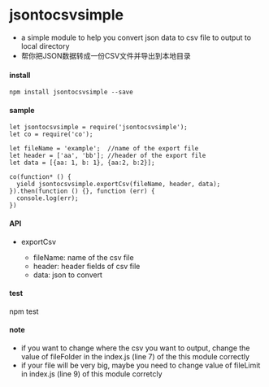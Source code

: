 # jsontocsvsimple

- a simple module to help you convert json data to csv file to output to local directory
- 帮你把JSON数据转成一份CSV文件并导出到本地目录

#### install

```
npm install jsontocsvsimple --save
```
#### sample

```
let jsontocsvsimple = require('jsontocsvsimple');
let co = require('co');

let fileName = 'example';  //name of the export file
let header = ['aa', 'bb']; //header of the export file
let data = [{aa: 1, b: 1}, {aa:2, b:2}];

co(function* () {
  yield jsontocsvsimple.exportCsv(fileName, header, data);
}).then(function () {}, function (err) {
  console.log(err);
})

```

#### API

- exportCsv

  - fileName: name of the csv file
  - header: header fields of csv file
  - data: json to convert

#### test

npm test

#### note
- if you want to change where the csv you want to output, change the value of fileFolder in the index.js (line 7) of the this module correctly
- if your file will be very big, maybe you need to change value of fileLimit in index.js (line 9) of this module corretcly
